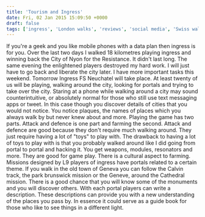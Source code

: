 ```yaml
---
title: 'Tourism and Ingress'
date: Fri, 02 Jan 2015 15:09:50 +0000
draft: false
tags: ['ingress', 'London walks', 'reviews', 'social media', 'Swiss walks', 'tech related']
---
```


If you're a geek and you like mobile phones with a data plan then ingress is for you. Over the last two days I walked 18 kilometres playing ingress and winning back the City of Nyon for the Resistance. It didn't last long. The same evening the enlightened players destroyed my hard work. I will just have to go back and liberate the city later. I have more important tasks this weekend. Tomorrow Ingress FS Neuchatel will take place. At least twenty of us will be playing, walking around the city, looking for portals and trying to take over the city. Staring at a phone while walking around a city may sound counterintuitive, or absolutely normal for those who still use text messaging apps or tweet. In this case though you discover details of cities that you would not notice. You notice plaques, the names of places which you always walk by but never knew about and more. Playing the game has two parts. Attack and defence is one part and farming the second. Attack and defence are good because they don't require much walking around. They just require having a lot of "toys" to play with. The drawback to having a lot of toys to play with is that you probably walked around like I did going from portal to portal and hacking it. You get weapons, modules, resonators and more. They are good for game play. There is a cultural aspect to farming. Missions designed by L9 players of ingress have portals related to a certain theme. If you walk in the old town of Geneva you can follow the Calvin track, the park brunswick mission or the Geneve, around the Cathedral mission. There is a good chance that you will know some of the monuments and you will discover others. With each portal players can write a description. These descriptions can provide you with a new understanding of the places you pass by. In essence it could serve as a guide book for those who like to see things in a different light.